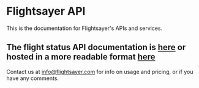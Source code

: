 # Flightsayer API

This is the documentation for Flightsayer's APIs and services.

## The flight status API documentation is [here](flight_status.md) or hosted in a more readable format [here](http://docs.flightsayer.apiary.io/) ##

Contact us at info@flightsayer.com for info on usage and pricing, or if you have any comments.